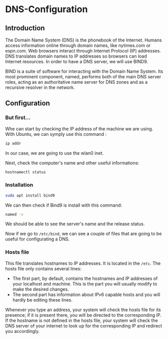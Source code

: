 # DNS-Configuration

## Introduction

The Domain Name System (DNS) is the phonebook of the Internet. Humans access information online through domain names, like nytimes.com or espn.com. Web browsers interact through Internet Protocol (IP) addresses. DNS translates domain names to IP addresses so browsers can load Internet resources. In order to have a DNS server, we will use BIND9.

BIND is a suite of software for interacting with the Domain Name System. Its most prominent component, named, performs both of the main DNS server roles, acting as an authoritative name server for DNS zones and as a recursive resolver in the network.

## Configuration

### But first...

Whe can start by checking the IP address of the machine we are using. With Ubuntu, we can symply use this command : 
```sh
ip addr
```
In our case, we are going to use the wlan0 inet.

Next, check the computer's name and other useful informations:
```sh
hostnamectl status
```

### Installation

```sh
sudo apt install bind9
```
We can then check if Bind9 is install with this command:
```sh
named -v
```
We should be able to see the server's name and the release status.

Now if we go to `/etc/bind`, we can see a couple of files that are going to be useful for configurating a DNS.

### Hosts file

This file translates hostnames to IP addresses. It is located in the `/etc`. The hosts file only contains several lines:
- The first part, by default, contains the hostnames and IP addresses of your localhost and machine. This is the part you will usually modify to make the desired changes.
- The second part has information about IPv6 capable hosts and you will hardly be editing these lines.

Whenever you type an address, your system will check the hosts file for its presence; if it is present there, you will be directed to the corresponding IP. If the hostname is not defined in the hosts file, your system will check the DNS server of your internet to look up for the corresponding IP and redirect you accordingly.



